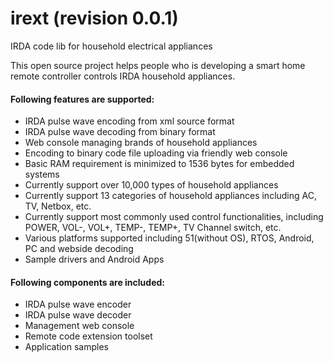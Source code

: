 # irext (revision 0.0.1)
  IRDA code lib for household electrical appliances

  This open source project helps people who is developing a smart home remote controller controls IRDA household appliances.

#### Following features are supported:
  - IRDA pulse wave encoding from xml source format
  - IRDA pulse wave decoding from binary format
  - Web console managing brands of household appliances
  - Encoding to binary code file uploading via friendly web console
  - Basic RAM requirement is minimized to 1536 bytes for embedded systems
  - Currently support over 10,000 types of household appliances
  - Currently support 13 categories of household appliances including AC, TV, Netbox, etc.
  - Currently support most commonly used control functionalities, including POWER, VOL-, VOL+, TEMP-, TEMP+, TV Channel switch, etc.
  - Various platforms supported including 51(without OS), RTOS, Android, PC and webside decoding
  - Sample drivers and Android Apps

#### Following components are included:
  - IRDA pulse wave encoder
  - IRDA pulse wave decoder
  - Management web console
  - Remote code extension toolset
  - Application samples
